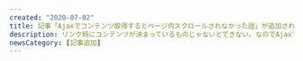 ```yaml
---
created: "2020-07-02"
title: 記事「Ajaxでコンテンツ取得するとページ内スクロールされなかった話」が追加されました
description: リンク時にコンテンツが決まっているものじゃないとできない。なのでAjaxで動的にコンテンツを読み込むとスクロールされない。
newsCategory: [記事追加]
---
```

